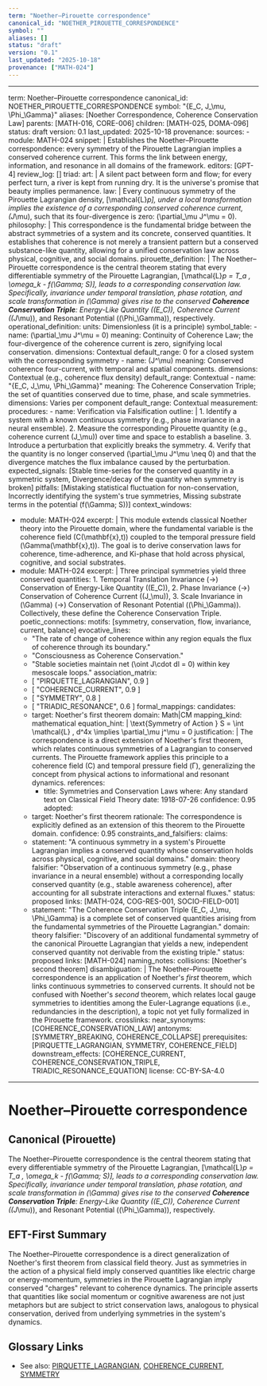 ```yaml
---
term: "Noether–Pirouette correspondence"
canonical_id: "NOETHER_PIROUETTE_CORRESPONDENCE"
symbol: ""
aliases: []
status: "draft"
version: "0.1"
last_updated: "2025-10-18"
provenance: ["MATH-024"]
---
```


---
term: Noether–Pirouette correspondence
canonical_id: NOETHER_PIROUETTE_CORRESPONDENCE
symbol: "{E_C, J_\mu, \Phi_\Gamma}"
aliases: [Noether Correspondence, Coherence Conservation Law]
parents: [MATH-016, CORE-006]
children: [MATH-025, DOMA-096]
status: draft
version: 0.1
last_updated: 2025-10-18
provenance:
  sources:
    - module: MATH-024
      snippet: |
        Establishes the Noether–Pirouette correspondence: every symmetry of the Pirouette Lagrangian implies a conserved coherence current. This forms the link between energy, information, and resonance in all domains of the framework.
  editors: [GPT-4]
  review_log: []
triad:
  art: |
    A silent pact between form and flow; for every perfect turn, a river is kept from running dry. It is the universe's promise that beauty implies permanence.
  law: |
    Every continuous symmetry of the Pirouette Lagrangian density, [\mathcal{L}_p], under a local transformation implies the existence of a corresponding conserved coherence current, (J_\mu), such that its four-divergence is zero: (\partial_\mu J^\mu = 0).
  philosophy: |
    This correspondence is the fundamental bridge between the abstract symmetries of a system and its concrete, conserved quantities. It establishes that coherence is not merely a transient pattern but a conserved substance-like quantity, allowing for a unified conservation law across physical, cognitive, and social domains.
pirouette_definition: |
  The Noether–Pirouette correspondence is the central theorem stating that every differentiable symmetry of the Pirouette Lagrangian, [\mathcal{L}_p = T_a , \omega_k - f(\Gamma; S)], leads to a corresponding conservation law. Specifically, invariance under temporal translation, phase rotation, and scale transformation in (\Gamma) gives rise to the conserved **Coherence Conservation Triple**: Energy-Like Quantity ((E_C)), Coherence Current ((J_\mu)), and Resonant Potential ((\Phi_\Gamma)), respectively.
operational_definition:
  units: Dimensionless (it is a principle)
  symbol_table:
    - name: (\partial_\mu J^\mu = 0)
      meaning: Continuity of Coherence Law; the four-divergence of the coherence current is zero, signifying local conservation.
      dimensions: Contextual
      default_range: 0 for a closed system with the corresponding symmetry
    - name: (J^\mu)
      meaning: Conserved coherence four-current, with temporal and spatial components.
      dimensions: Contextual (e.g., coherence flux density)
      default_range: Contextual
    - name: "{E_C, J_\mu, \Phi_\Gamma}"
      meaning: The Coherence Conservation Triple; the set of quantities conserved due to time, phase, and scale symmetries.
      dimensions: Varies per component
      default_range: Contextual
  measurement:
    procedures:
      - name: Verification via Falsification
        outline: |
          1. Identify a system with a known continuous symmetry (e.g., phase invariance in a neural ensemble).
          2. Measure the corresponding Pirouette quantity (e.g., coherence current (J_\mu)) over time and space to establish a baseline.
          3. Introduce a perturbation that explicitly breaks the symmetry.
          4. Verify that the quantity is no longer conserved (\partial_\mu J^\mu \neq 0) and that the divergence matches the flux imbalance caused by the perturbation.
        expected_signals: [Stable time-series for the conserved quantity in a symmetric system, Divergence/decay of the quantity when symmetry is broken]
        pitfalls: [Mistaking statistical fluctuation for non-conservation, Incorrectly identifying the system's true symmetries, Missing substrate terms in the potential (f(\Gamma; S))]
context_windows:
  - module: MATH-024
    excerpt: |
      This module extends classical Noether theory into the Pirouette domain, where the fundamental variable is the coherence field (C(\mathbf{x},t)) coupled to the temporal pressure field (\Gamma(\mathbf{x},t)). The goal is to derive conservation laws for coherence, time-adherence, and Ki-phase that hold across physical, cognitive, and social substrates.
  - module: MATH-024
    excerpt: |
      Three principal symmetries yield three conserved quantities: 1. Temporal Translation Invariance (→) Conservation of Energy-Like Quantity ((E_C)), 2. Phase Invariance (→) Conservation of Coherence Current ((J_\mu)), 3. Scale Invariance in (\Gamma) (→) Conservation of Resonant Potential ((\Phi_\Gamma)). Collectively, these define the Coherence Conservation Triple.
poetic_connections:
  motifs: [symmetry, conservation, flow, invariance, current, balance]
  evocative_lines:
    - "The rate of change of coherence within any region equals the flux of coherence through its boundary."
    - "Consciousness as Coherence Conservation."
    - "Stable societies maintain net (\oint J\cdot dl = 0) within key mesoscale loops."
  association_matrix:
    - [ "PIRQUETTE_LAGRANGIAN", 0.9 ]
    - [ "COHERENCE_CURRENT", 0.9 ]
    - [ "SYMMETRY", 0.8 ]
    - [ "TRIADIC_RESONANCE", 0.6 ]
formal_mappings:
  candidates:
    - target: Noether's first theorem
      domain: Math|CM
      mapping_kind: mathematical
      equation_hint: |
        \text{Symmetry of Action } S = \int \mathcal{L} \, d^4x \implies \partial_\mu j^\mu = 0
      justification: |
        The correspondence is a direct extension of Noether's first theorem, which relates continuous symmetries of a Lagrangian to conserved currents. The Pirouette framework applies this principle to a coherence field (C) and temporal pressure field (Γ), generalizing the concept from physical actions to informational and resonant dynamics.
      references:
        - title: Symmetries and Conservation Laws
          where: Any standard text on Classical Field Theory
          date: 1918-07-26
      confidence: 0.95
  adopted:
    - target: Noether's first theorem
      rationale: The correspondence is explicitly defined as an extension of this theorem to the Pirouette domain.
      confidence: 0.95
constraints_and_falsifiers:
  claims:
    - statement: "A continuous symmetry in a system's Pirouette Lagrangian implies a conserved quantity whose conservation holds across physical, cognitive, and social domains."
      domain: theory
      falsifier: "Observation of a continuous symmetry (e.g., phase invariance in a neural ensemble) without a corresponding locally conserved quantity (e.g., stable awareness coherence), after accounting for all substrate interactions and external fluxes."
      status: proposed
      links: [MATH-024, COG-RES-001, SOCIO-FIELD-001]
    - statement: "The Coherence Conservation Triple {E_C, J_\mu, \Phi_\Gamma} is a complete set of conserved quantities arising from the fundamental symmetries of the Pirouette Lagrangian."
      domain: theory
      falsifier: "Discovery of an additional fundamental symmetry of the canonical Pirouette Lagrangian that yields a new, independent conserved quantity not derivable from the existing triple."
      status: proposed
      links: [MATH-024]
naming_notes:
  collisions: [Noether's second theorem]
  disambiguation: |
    The Noether–Pirouette correspondence is an application of Noether's *first* theorem, which links continuous symmetries to conserved currents. It should not be confused with Noether's *second* theorem, which relates local gauge symmetries to identities among the Euler-Lagrange equations (i.e., redundancies in the description), a topic not yet fully formalized in the Pirouette framework.
crosslinks:
  near_synonyms: [COHERENCE_CONSERVATION_LAW]
  antonyms: [SYMMETRY_BREAKING, COHERENCE_COLLAPSE]
  prerequisites: [PIRQUETTE_LAGRANGIAN, SYMMETRY, COHERENCE_FIELD]
  downstream_effects: [COHERENCE_CURRENT, COHERENCE_CONSERVATION_TRIPLE, TRIADIC_RESONANCE_EQUATION]
license: CC-BY-SA-4.0
---

# Noether–Pirouette correspondence

## Canonical (Pirouette)
The Noether–Pirouette correspondence is the central theorem stating that every differentiable symmetry of the Pirouette Lagrangian, [\mathcal{L}_p = T_a , \omega_k - f(\Gamma; S)], leads to a corresponding conservation law. Specifically, invariance under temporal translation, phase rotation, and scale transformation in (\Gamma) gives rise to the conserved **Coherence Conservation Triple**: Energy-Like Quantity ((E_C)), Coherence Current ((J_\mu)), and Resonant Potential ((\Phi_\Gamma)), respectively.

## EFT-First Summary
The Noether–Pirouette correspondence is a direct generalization of Noether's first theorem from classical field theory. Just as symmetries in the action of a physical field imply conserved quantities like electric charge or energy-momentum, symmetries in the Pirouette Lagrangian imply conserved "charges" relevant to coherence dynamics. The principle asserts that quantities like social momentum or cognitive awareness are not just metaphors but are subject to strict conservation laws, analogous to physical conservation, derived from underlying symmetries in the system's dynamics.

## Glossary Links
- See also: [PIRQUETTE_LAGRANGIAN](link), [COHERENCE_CURRENT](link), [SYMMETRY](link)